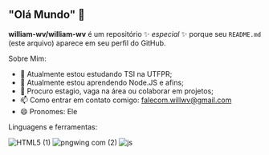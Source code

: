 ## "Olá Mundo" 👋


**william-wv/william-wv** é um repositório ✨ _especial_ ✨ porque seu `README.md` (este arquivo) aparece em seu perfil do GitHub.

Sobre Mim:

- 🔭 Atualmente estou estudando TSI na UTFPR;
- 🌱 Atualmente estou aprendendo Node.JS e afins;
- 👯 Procuro estagio, vaga na área ou colaborar em projetos;
- 📫 Como entrar em contato comigo: falecom.willwv@gmail.com
- 😄 Pronomes: Ele

Linguagens e ferramentas:
  

  ![HTML5 (1)](https://github.com/user-attachments/assets/0ac0173f-2617-48c0-9451-03256252e25f)
  ![pngwing com (2)](https://github.com/user-attachments/assets/2148e383-365f-418c-83d9-f5679621f943)
  ![js](https://github.com/user-attachments/assets/3aced0bd-705e-43ad-be70-9c07c9c80c6b)



